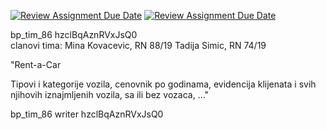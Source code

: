 [![Review Assignment Due Date](https://classroom.github.com/assets/deadline-readme-button-24ddc0f5d75046c5622901739e7c5dd533143b0c8e959d652212380cedb1ea36.svg)](https://classroom.github.com/a/6hx3LrEQ)
[![Review Assignment Due Date](https://classroom.github.com/assets/deadline-readme-button-8d59dc4de5201274e310e4c54b9627a8934c3b88527886e3b421487c677d23eb.svg)](https://classroom.github.com/a/6hx3LrEQ)


bp_tim_86	hzclBqAznRVxJsQ0
<br/>
clanovi tima:
Mina Kovacevic, RN 88/19
Tadija Simic, RN 74/19

"Rent-a-Car

Tipovi i kategorije vozila, cenovnik po godinama, evidencija klijenata i svih njihovih iznajmljenih vozila, sa ili bez vozaca, ..."


bp_tim_86	writer	hzclBqAznRVxJsQ0
